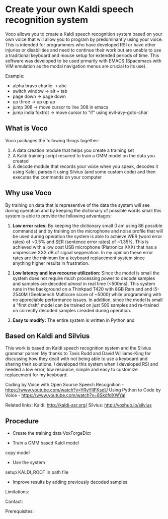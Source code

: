 # Create your own Kaldi speech recognition system

Voco allows you to create a Kaldi speech recognition system based on your own voice that will allow you to program by predominantly using your voice. This is intended for programmers who have developed RSI or have other injuries or disabilities and need to continue their work but are unable to use a traditional keyboard and mouse setup for extended periods of time. This software was developed to be used prmarily with EMACS (Spacemacs with VIM emulation as the modal navigation menus are crucial to its use).

Example:
- alpha bravo charlie -> abc
- switch window -> alt + tab
- page down -> page down
- up three -> up up up
- jump 308 -> move cursor to line 308 in emacs
- jump india foxtrot -> move cursor to "if" using evil-avy-goto-char 

## What is Voco

Voco packages the following things together:
1. A data creation module that helps you create a training set
2. A Kaldi training script resuired to train a GMM model on the data you created
3. A decode module that records your voice when you speak, decodes it using Kaldi, parses it using Silvius (and some custom code) and then executes the commands on your computer

## Why use Voco

By training on data that is representive of the data the system will see during operation and by keeping the dictionary of possible words small this system is able to provide the following advantages:

1. **Low error rates:**
By keeping the dictionary small (I am using 86 possible commands) and by training on the microphone and noise profile that will be used during operation the system is able to achieve WER (word error rates) of ~0.5% and SER (sentence error rates) of ~1.35%. This is achieved with a low cost USB microphone (Platronics XXX) that has a unipressive XXX dB of signal sepperation. In my opinion these error rates are the mininum for a keyboard replacement system since anything higher results in frustration.

2. **Low latency and low recourse utilization:**
Since the model is small the system does not require much processing power to decode samples and samples are decoded *almost* in real time (<500ms). This system runs in the background on a Thinkpad T420 with 8GB Ram and and i5-2540M (Geekbench Multicore score of ~5000) while programming with no appreciable performance issues. In addition, since the model is small a "first draft" model can be trained on just 500 samples and re-trained on correctly decoded samples creaded during operation. 

3. **Easy to modify:**
The entire system is written in Python and 


## Based on Kaldi and Silvius
This work is based on Kaldi speech recognition system and the Silvius grammar parser. My thanks to Tavis Rudd and David Williams-King for discussing how they dealt with not being able to use a keyboard and sharing their solutions. I developed this system when I developed RSI and needed a low error, low resource, simple and easy to customize replacement for my keyboard.

Coding by Voice with Open Source Speech Recognition - https://www.youtube.com/watch?v=YRyYIIFKsdU
Using Python to Code by Voice - https://www.youtube.com/watch?v=8SkdfdXWYaI

Related links:
Kaldi: http://kaldi-asr.org/
Silvius: http://voxhub.io/silvius


## Procedure
* Create the training data
VoxForgeDict

* Train a GMM based Kaldi model


copy model

* Use the system

setup KALDI_ROOT in path file


* Improve results by adding previously decoded samples



Limitations:




Contact:


Prerequisites:
